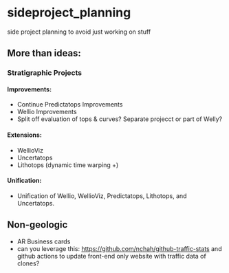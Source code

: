 # sideproject_planning
side project planning to avoid just working on stuff

## More than ideas:
### Stratigraphic Projects
#### Improvements:
- Continue Predictatops Improvements
- Wellio Improvements
- Split off evaluation of tops & curves? Separate projecct or part of Welly?
#### Extensions:
- WellioViz
- Uncertatops
- Lithotops (dynamic time warping +)

#### Unification:
- Unification of Wellio, WellioViz, Predictatops, Lithotops, and Uncertatops. 

## Non-geologic
- AR Business cards
- can you leverage this: https://github.com/nchah/github-traffic-stats and github actions to update front-end only website with traffic data of clones?



